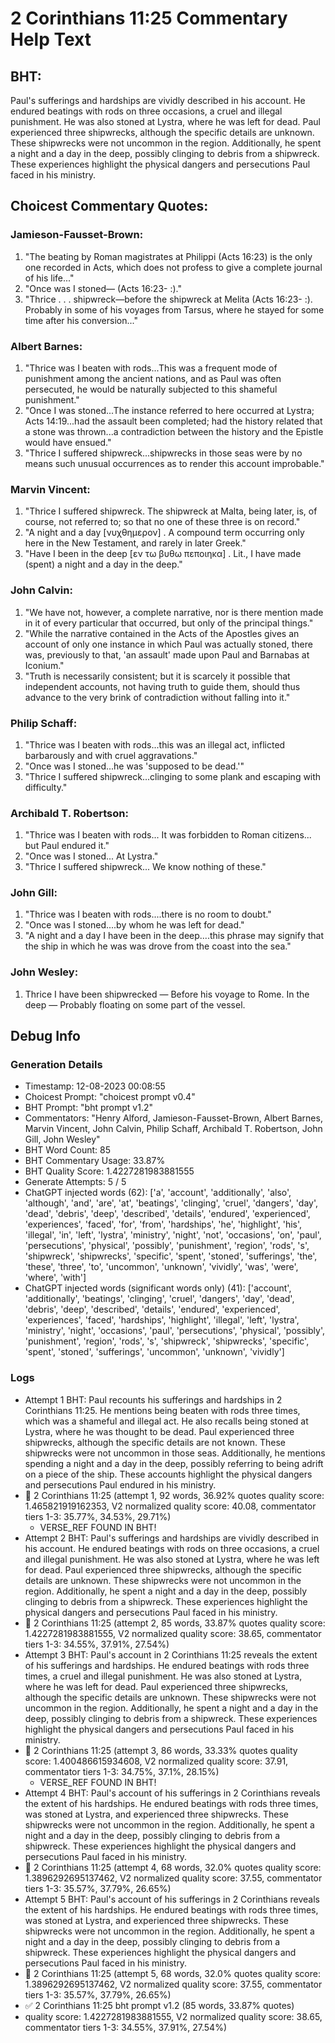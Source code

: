 # 2 Corinthians 11:25 Commentary Help Text

## BHT:
Paul's sufferings and hardships are vividly described in his account. He endured beatings with rods on three occasions, a cruel and illegal punishment. He was also stoned at Lystra, where he was left for dead. Paul experienced three shipwrecks, although the specific details are unknown. These shipwrecks were not uncommon in the region. Additionally, he spent a night and a day in the deep, possibly clinging to debris from a shipwreck. These experiences highlight the physical dangers and persecutions Paul faced in his ministry.

## Choicest Commentary Quotes:
### Jamieson-Fausset-Brown:
1. "The beating by Roman magistrates at Philippi (Acts 16:23) is the only one recorded in Acts, which does not profess to give a complete journal of his life..."
2. "Once was I stoned— (Acts 16:23- :)."
3. "Thrice . . . shipwreck—before the shipwreck at Melita (Acts 16:23- :). Probably in some of his voyages from Tarsus, where he stayed for some time after his conversion..."

### Albert Barnes:
1. "Thrice was I beaten with rods...This was a frequent mode of punishment among the ancient nations, and as Paul was often persecuted, he would be naturally subjected to this shameful punishment."
2. "Once I was stoned...The instance referred to here occurred at Lystra; Acts 14:19...had the assault been completed; had the history related that a stone was thrown...a contradiction between the history and the Epistle would have ensued."
3. "Thrice I suffered shipwreck...shipwrecks in those seas were by no means such unusual occurrences as to render this account improbable."

### Marvin Vincent:
1. "Thrice I suffered shipwreck. The shipwreck at Malta, being later, is, of course, not referred to; so that no one of these three is on record."
2. "A night and a day [νυχθημερον] . A compound term occurring only here in the New Testament, and rarely in later Greek."
3. "Have I been in the deep [εν τω βυθω πεποιηκα] . Lit., I have made (spent) a night and a day in the deep."

### John Calvin:
1. "We have not, however, a complete narrative, nor is there mention made in it of every particular that occurred, but only of the principal things."
2. "While the narrative contained in the Acts of the Apostles gives an account of only one instance in which Paul was actually stoned, there was, previously to that, 'an assault' made upon Paul and Barnabas at Iconium."
3. "Truth is necessarily consistent; but it is scarcely it possible that independent accounts, not having truth to guide them, should thus advance to the very brink of contradiction without falling into it."

### Philip Schaff:
1. "Thrice was I beaten with rods...this was an illegal act, inflicted barbarously and with cruel aggravations."
2. "Once was I stoned...he was 'supposed to be dead.'"
3. "Thrice I suffered shipwreck...clinging to some plank and escaping with difficulty."

### Archibald T. Robertson:
1. "Thrice was I beaten with rods... It was forbidden to Roman citizens... but Paul endured it."
2. "Once was I stoned... At Lystra."
3. "Thrice I suffered shipwreck... We know nothing of these."

### John Gill:
1. "Thrice was I beaten with rods....there is no room to doubt." 
2. "Once was I stoned....by whom he was left for dead." 
3. "A night and a day I have been in the deep....this phrase may signify that the ship in which he was was drove from the coast into the sea."

### John Wesley:
1. Thrice I have been shipwrecked — Before his voyage to Rome.
In the deep — Probably floating on some part of the vessel.



## Debug Info
### Generation Details
- Timestamp: 12-08-2023 00:08:55
- Choicest Prompt: "choicest prompt v0.4"
- BHT Prompt: "bht prompt v1.2"
- Commentators: "Henry Alford, Jamieson-Fausset-Brown, Albert Barnes, Marvin Vincent, John Calvin, Philip Schaff, Archibald T. Robertson, John Gill, John Wesley"
- BHT Word Count: 85
- BHT Commentary Usage: 33.87%
- BHT Quality Score: 1.4227281983881555
- Generate Attempts: 5 / 5
- ChatGPT injected words (62):
	['a', 'account', 'additionally', 'also', 'although', 'and', 'are', 'at', 'beatings', 'clinging', 'cruel', 'dangers', 'day', 'dead', 'debris', 'deep', 'described', 'details', 'endured', 'experienced', 'experiences', 'faced', 'for', 'from', 'hardships', 'he', 'highlight', 'his', 'illegal', 'in', 'left', 'lystra', 'ministry', 'night', 'not', 'occasions', 'on', 'paul', 'persecutions', 'physical', 'possibly', 'punishment', 'region', 'rods', 's', 'shipwreck', 'shipwrecks', 'specific', 'spent', 'stoned', 'sufferings', 'the', 'these', 'three', 'to', 'uncommon', 'unknown', 'vividly', 'was', 'were', 'where', 'with']
- ChatGPT injected words (significant words only) (41):
	['account', 'additionally', 'beatings', 'clinging', 'cruel', 'dangers', 'day', 'dead', 'debris', 'deep', 'described', 'details', 'endured', 'experienced', 'experiences', 'faced', 'hardships', 'highlight', 'illegal', 'left', 'lystra', 'ministry', 'night', 'occasions', 'paul', 'persecutions', 'physical', 'possibly', 'punishment', 'region', 'rods', 's', 'shipwreck', 'shipwrecks', 'specific', 'spent', 'stoned', 'sufferings', 'uncommon', 'unknown', 'vividly']

### Logs
- Attempt 1 BHT: Paul recounts his sufferings and hardships in 2 Corinthians 11:25. He mentions being beaten with rods three times, which was a shameful and illegal act. He also recalls being stoned at Lystra, where he was thought to be dead. Paul experienced three shipwrecks, although the specific details are not known. These shipwrecks were not uncommon in those seas. Additionally, he mentions spending a night and a day in the deep, possibly referring to being adrift on a piece of the ship. These accounts highlight the physical dangers and persecutions Paul endured in his ministry.
- 🔄 2 Corinthians 11:25 (attempt 1, 92 words, 36.92% quotes quality score: 1.465821919162353, V2 normalized quality score: 40.08, commentator tiers 1-3: 35.77%, 34.53%, 29.71%) 
	- VERSE_REF FOUND IN BHT!
- Attempt 2 BHT: Paul's sufferings and hardships are vividly described in his account. He endured beatings with rods on three occasions, a cruel and illegal punishment. He was also stoned at Lystra, where he was left for dead. Paul experienced three shipwrecks, although the specific details are unknown. These shipwrecks were not uncommon in the region. Additionally, he spent a night and a day in the deep, possibly clinging to debris from a shipwreck. These experiences highlight the physical dangers and persecutions Paul faced in his ministry.
- 🔄 2 Corinthians 11:25 (attempt 2, 85 words, 33.87% quotes quality score: 1.4227281983881555, V2 normalized quality score: 38.65, commentator tiers 1-3: 34.55%, 37.91%, 27.54%)
- Attempt 3 BHT: Paul's account in 2 Corinthians 11:25 reveals the extent of his sufferings and hardships. He endured beatings with rods three times, a cruel and illegal punishment. He was also stoned at Lystra, where he was left for dead. Paul experienced three shipwrecks, although the specific details are unknown. These shipwrecks were not uncommon in the region. Additionally, he spent a night and a day in the deep, possibly clinging to debris from a shipwreck. These experiences highlight the physical dangers and persecutions Paul faced in his ministry.
- 🔄 2 Corinthians 11:25 (attempt 3, 86 words, 33.33% quotes quality score: 1.400486615934608, V2 normalized quality score: 37.91, commentator tiers 1-3: 34.75%, 37.1%, 28.15%) 
	- VERSE_REF FOUND IN BHT!
- Attempt 4 BHT: Paul's account of his sufferings in 2 Corinthians reveals the extent of his hardships. He endured beatings with rods three times, was stoned at Lystra, and experienced three shipwrecks. These shipwrecks were not uncommon in the region. Additionally, he spent a night and a day in the deep, possibly clinging to debris from a shipwreck. These experiences highlight the physical dangers and persecutions Paul faced in his ministry.
- 🔄 2 Corinthians 11:25 (attempt 4, 68 words, 32.0% quotes quality score: 1.3896292695137462, V2 normalized quality score: 37.55, commentator tiers 1-3: 35.57%, 37.79%, 26.65%)
- Attempt 5 BHT: Paul's account of his sufferings in 2 Corinthians reveals the extent of his hardships. He endured beatings with rods three times, was stoned at Lystra, and experienced three shipwrecks. These shipwrecks were not uncommon in the region. Additionally, he spent a night and a day in the deep, possibly clinging to debris from a shipwreck. These experiences highlight the physical dangers and persecutions Paul faced in his ministry.
- 🔄 2 Corinthians 11:25 (attempt 5, 68 words, 32.0% quotes quality score: 1.3896292695137462, V2 normalized quality score: 37.55, commentator tiers 1-3: 35.57%, 37.79%, 26.65%)
- ✅ 2 Corinthians 11:25 bht prompt v1.2 (85 words, 33.87% quotes)
- quality score: 1.4227281983881555, V2 normalized quality score: 38.65, commentator tiers 1-3: 34.55%, 37.91%, 27.54%)